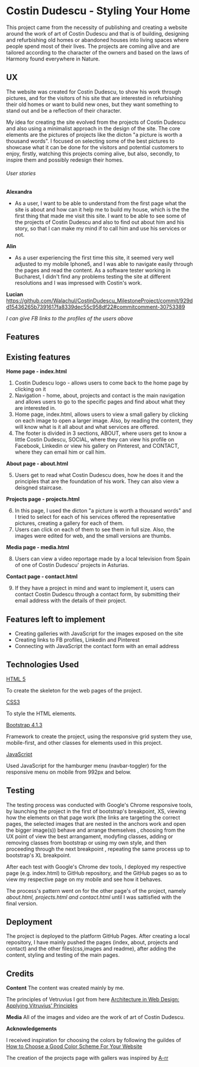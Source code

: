 # Costin Dudescu - Styling Your Home

This project came from the necessity of publishing and creating a website around the work of art of Costin Dudescu 
and that is of building, designing and refurbishing old homes or abandoned houses into living spaces where people spend
most of their lives.
The projects are coming alive and are tailored according to the character of the owners and based on the laws of Harmony
found everywhere in Nature.

## UX

The website was created for Costin Dudescu, to show his work through pictures, and for the visitors of his site that are interested in refurbishing their
old homes or want to build new ones, but they want something to stand out and be a reflection of their character.

My idea for creating the site evolved from the projects of Costin Dudescu and also using a minimalist approach in the design
of the site. The core elements are the pictures of projects like the dicton "a picture is worth a thousand words".
I focused on selecting some of the best pictures to showcase what it can be done  for the visitors and potential customers
to enjoy, firstly, watching this projects coming alive, but also, secondly, to inspire them and possibly redesign their homes.

###### User stories

**Alexandra** 
 - As a user, I want to be able to understand from the first page what the site is about
  and how can it help me to build my house, which is the the first thing that made me visit this site.
 I want to be able to see some of the projects of Costin Dudescu and also to find out about him and his story, so that
I can make my mind if to call him and use his services or not.

**Alin**

 - As a user experiencing the first time this site, it seemed very well adjusted to my mobile
  Iphone5, and I was able to navigate easily through the pages and read the content. 
  As a software tester working in Bucharest, I didn't find any problems testing the site 
  at different resolutions and I was impressed with Costin's work.
 
**Lucian**
 https://github.com/Walachul/CostinDudescu_MilestoneProject/commit/929dd15436265b7391617fa8339dec55c958df22#commitcomment-30753389
 
*I can give FB links to the profiles of the users above*

## Features

## Existing features

 **Home page - index.html**
 1. Costin Dudescu logo - allows users to come back to the home page by clicking on it
 2. Navigation - home, about, projects and contact is the main navigation and allows users
 to go to the specific pages and find about what they are interested in.
 3. Home page, index.html, allows users to view a small gallery by clicking on each image to open a larger image.
    Also, by reading the content, they will know what is it all about and what services are offered.
 4. The footer is divided in 3 sections, ABOUT, where users get to know a little Costin Dudescu, SOCIAL, where
  they can view his profile on Facebook, Linkedin or view his gallery on Pinterest, and CONTACT, where they can email him or call him.
 
 **About page - about.html**

 5. Users get to read what Costin Dudescu does, how he does it and the principles that
 are the foundation of his work. They can also view a deisgned staircase.
 
**Projects page - projects.html**

 6. In this page, I used the dicton "a picture is worth a thousand words" and I tried to select
  for each of his services offered the representative pictures, creating a gallery for each of them.
 7. Users can click on each of them to see them in full size. Also, the images were edited for
  web, and the small versions are thumbs.

**Media page - media.html**

 8. Users can view a video reportage made by a local television from Spain of one of Costin Dudescu' projects in Asturias.

 **Contact page - contact.html**
 
 9. If they have a project in mind and want to implement it, users can contact Costin Dudescu through
  a contact form, by submitting their email address with the details of their project.
 
## Features left to implement

 * Creating galleries with JavaScript for the images exposed on the site
 * Creating links to FB profiles, Linkedin and Pinterest
 * Connecting with JavaScript the contact form with an email address
## Technologies Used

 [HTML 5](https://www.w3schools.com/html/html5_intro.asp) 
 
 To create the skeleton for the web pages of the project.
 
 [CSS3](https://www.w3schools.com/css/default.asp)
 
 To style the HTML elements.
 
 [Bootstrap 4.1.3](https://getbootstrap.com/) 
 
 Framework to create the project, using the responsive grid system they use, mobile-first, and
 other classes for elements used in this project.
 
 [JavaScript](https://getbootstrap.com/docs/4.1/getting-started/javascript/)
 
 Used JavaScript for the hamburger menu (navbar-toggler) for the responsive menu on mobile from 992px and below. 
 
 ## Testing
 
 The testing process was conducted with Google's Chrome responsive tools, by launching the project in the first of bootstrap's breakpoint, XS, viewing how the elements on
 that page work (the links are targeting the correct pages, the selected images that are nested in the anchors work and open the bigger image(s))
 behave and arrange themselves , choosing from the UX point of view the best arrangament, modyfing classes, adding or removing classes from bootstrap or using my own style, and then proceeding through
 the next breakpoint , repeating the same process up to bootstrap's XL breakpoint.
 
 After each test with Google's Chrome dev tools, I deployed my respective page (e.g. index.html)
 to GitHub repository, and the GitHub pages so as to view my respective page on my mobile and see how it behaves.
 
 The process's pattern went on for the other page's of the project, namely *about.html, projects.html and contact.html*
 until I was sattisfied with the final version.

 ## Deployment
 
 The project is deployed to the platform GitHub Pages.
 After creating a local repository, I have mainly pushed the pages (index, about, projects and contact) and the other files(css,images and readme),
 after adding the content, styling and testing  of the main pages.
 
 ## Credits
 
 **Content**
  The content was created mainly by me.
  
  The principles of Vetruvius I got from here [Architecture in Web Design: Applying Vitruvius’ Principles ](https://tympanus.net/codrops/2011/10/13/architecture-in-web-design-applying-vitruvius-principles/)
  
  **Media**
  All of the images and video are the work of art of Costin Dudescu.
  
  **Acknowledgements**
  
  I received inspiration for choosing the colors by following the guildes of [How to Choose a Good Color Scheme For Your Website](https://www.websitebuilderexpert.com/designing-websites/how-to-choose-color-for-your-website/)
  
  The creation of the projects page with gallers was inspired by [A-rr](https://a-rr.ch/#)
